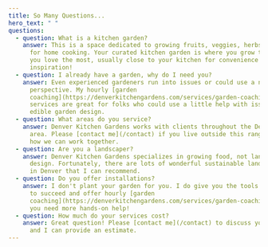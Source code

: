 ```yaml
---
title: So Many Questions...
hero_text: " "
questions:
  - question: What is a kitchen garden?
    answer: This is a space dedicated to growing fruits, veggies, herbs and flowers
      for home cooking. Your curated kitchen garden is where you grow the foods
      you love the most, usually close to your kitchen for convenience and
      inspiration!
  - question: I already have a garden, why do I need you?
    answer: Even experienced gardeners run into issues or could use a new
      perspective. My hourly [garden
      coaching](https://denverkitchengardens.com/services/garden-coaching)
      services are great for folks who could use a little help with issues or
      edible garden design.
  - question: What areas do you service?
    answer: Denver Kitchen Gardens works with clients throughout the Denver-Metro
      area. Please [contact me](/contact) if you live outside this range to see
      how we can work together.
  - question: Are you a landscaper?
    answer: Denver Kitchen Gardens specializes in growing food, not landscape
      design. Fortunately, there are lots of wonderful sustainable landscapers
      in Denver that I can recommend.
  - question: Do you offer installations?
    answer: I don't plant your garden for you. I do give you the tools and knowledge
      to succeed and offer hourly [garden
      coaching](https://denverkitchengardens.com/services/garden-coaching) if
      you need more hands-on help!
  - question: How much do your services cost?
    answer: Great question! Please [contact me](/contact) to discuss your project
      and I can provide an estimate.
---
```

